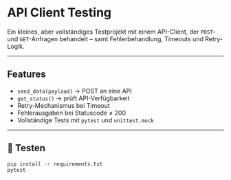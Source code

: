 # API Client Testing

Ein kleines, aber vollständiges Testprojekt mit einem API-Client, der `POST`- und `GET`-Anfragen behandelt – samt Fehlerbehandlung, Timeouts und Retry-Logik.

---

## Features

- `send_data(payload)` → POST an eine API
- `get_status()` → prüft API-Verfügbarkeit
- Retry-Mechanismus bei Timeout
- Fehlerausgaben bei Statuscode ≠ 200
- Vollständige Tests mit `pytest` und `unittest.mock`

---

## 🧪 Testen

```bash
pip install -r requirements.txt
pytest

